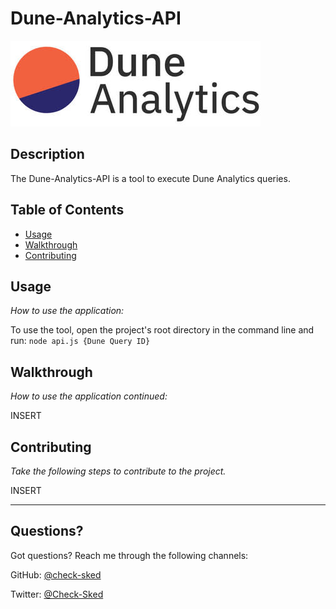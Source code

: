 # Dune-Analytics-API

![my_image](./assets/Dune.jpeg)

## Description

The Dune-Analytics-API is a tool to execute Dune Analytics queries.

## Table of Contents

- [Usage](#usage)
- [Walkthrough](#walkthrough)
- [Contributing](#contributing)

## Usage

_How to use the application:_

To use the tool, open the project's root directory in the command line and run: `node api.js {Dune Query ID}`

## Walkthrough

_How to use the application continued:_

INSERT

## Contributing

_Take the following steps to contribute to the project._

INSERT

---

## Questions?

Got questions? Reach me through the following channels:

GitHub: [@check-sked](https://api.github.com/users/check-sked)

Twitter: [@Check-Sked](https://twitter.com/Check_Sked)
